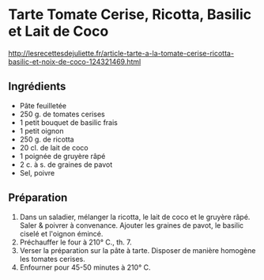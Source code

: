# Tarte Tomate Cerise, Ricotta, Basilic et Lait de Coco

http://lesrecettesdejuliette.fr/article-tarte-a-la-tomate-cerise-ricotta-basilic-et-noix-de-coco-124321469.html

## Ingrédients

* Pâte feuilletée
* 250 g. de tomates cerises
* 1 petit bouquet de basilic frais
* 1 petit oignon
* 250 g. de ricotta
* 20 cl. de lait de coco
* 1 poignée de gruyère râpé
* 2 c. à s. de graines de pavot
* Sel, poivre

## Préparation

1. Dans un saladier, mélanger la ricotta, le lait de coco et le gruyère râpé. Saler & poivrer à convenance. Ajouter les graines de pavot, le basilic ciselé et l'oignon émincé.
2. Préchauffer le four à 210° C., th. 7.
3. Verser la préparation sur la pâte à tarte. Disposer de manière homogène les tomates cerises.
4. Enfourner pour 45-50 minutes à 210° C.
